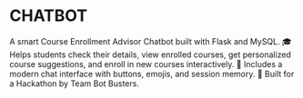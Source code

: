 # CHATBOT
A smart Course Enrollment Advisor Chatbot built with Flask and MySQL.   🎓 Helps students check their details, view enrolled courses, get personalized course suggestions, and enroll in new courses interactively.   💬 Includes a modern chat interface with buttons, emojis, and session memory.   🚀 Built for a Hackathon by Team Bot Busters.
